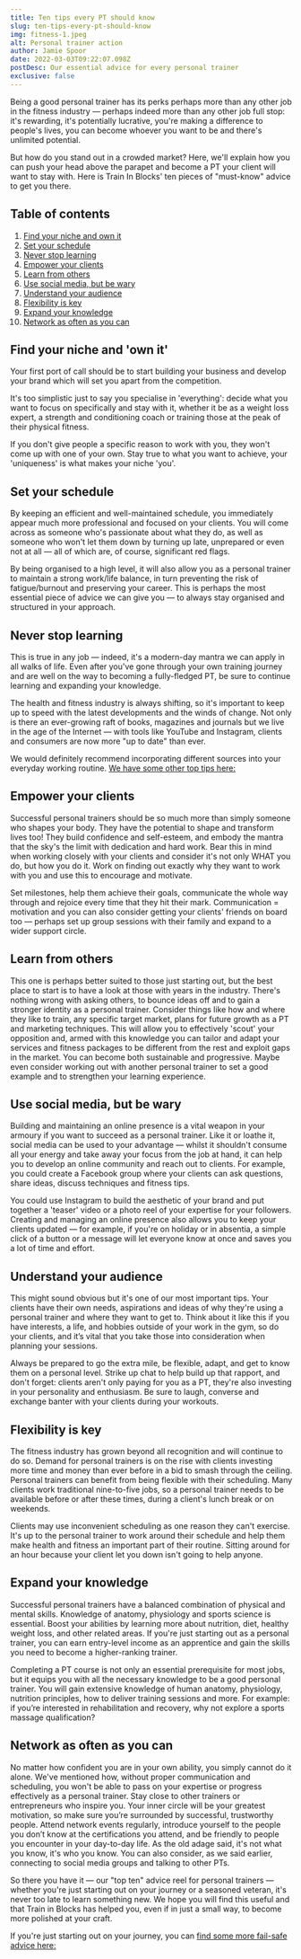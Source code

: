 ```yaml
---
title: Ten tips every PT should know
slug: ten-tips-every-pt-should-know
img: fitness-1.jpeg
alt: Personal trainer action
author: Jamie Spoor
date: 2022-03-03T09:22:07.098Z
postDesc: Our essential advice for every personal trainer
exclusive: false
---
```

Being a good personal trainer has its perks perhaps more than any other job in the fitness industry  — perhaps indeed more than any other job full stop: it's rewarding, it's potentially lucrative, you're making a difference to people's lives, you can become whoever you want to be and there's unlimited potential.

But how do you stand out in a crowded market? Here, we'll explain how you can push your head above the parapet and become a PT your client will want to stay with. Here is Train In Blocks' ten pieces of "must-know" advice to get you there.

## Table of contents

1. [Find your niche and own it](#find-your-niche-and-own-it)
2. [Set your schedule](#set-your-schedule)
3. [Never stop learning](#never-stop-learning)
4. [Empower your clients](#empower-your-clients)
5. [Learn from others](#learn-from-others)
6. [Use social media, but be wary](#use-social-media-but-be-wary)
7. [Understand your audience](#understand-your-audience)
8. [Flexibility is key](#flexibility-is-key)
9. [Expand your knowledge](#expand-your-knowledge)
10. [Network as often as you can](#network-as-often-as-you-can)

## Find your niche and 'own it'

Your first port of call should be to start building your business and develop your brand which will set you apart from the competition.

It's too simplistic just to say you specialise in 'everything': decide what you want to focus on specifically and stay with it, whether it be as a weight loss expert, a strength and conditioning coach or training those at the peak of their physical fitness. 

If you don't give people a specific reason to work with you, they won't come up with one of your own. Stay true to what you want to achieve, your 'uniqueness' is what makes your niche 'you'.

## Set your schedule

By keeping an efficient and well-maintained schedule, you immediately appear much more professional and focused on your clients. You will come across as someone who's passionate about what they do, as well as someone who won't let them down by turning up late, unprepared or even not at all — all of which are, of course, significant red flags.

By being organised to a high level, it will also allow you as a personal trainer to maintain a strong work/life balance, in turn preventing the risk of fatigue/burnout and preserving your career. This is perhaps the most essential piece of advice we can give you — to always stay organised and structured in your approach.

## Never stop learning

This is true in any job — indeed, it's a modern-day mantra we can apply in all walks of life. Even after you've gone through your own training journey and are well on the way to becoming a fully-fledged PT, be sure to continue learning and expanding your knowledge. 

The health and fitness industry is always shifting, so it's important to keep up to speed with the latest developments and the winds of change. Not only is there an ever-growing raft of books, magazines and journals but we live in the age of the Internet — with tools like YouTube and Instagram, clients and consumers are now more "up to date" than ever. 

We would definitely recommend incorporating different sources into your everyday working routine. [We have some other top tips here:](https://traininblocks.com/blog/so-you-want-to-become-a-better-pt/)

## Empower your clients

Successful personal trainers should be so much more than simply someone who shapes your body. They have the potential to shape and transform lives too! They build confidence and self-esteem, and embody the mantra that the sky's the limit with dedication and hard work. Bear this in mind when working closely with your clients and consider it's not only WHAT you do, but how you do it. Work on finding out exactly why they want to work with you and use this to encourage and motivate.

Set milestones, help them achieve their goals, communicate the whole way through and rejoice every time that they hit their mark. Communication = motivation and you can also consider getting your clients' friends on board too — perhaps set up group sessions with their family and expand to a wider support circle.

<markdown-image src="running-group.jpeg" alt="Running group"></markdown-image>

## Learn from others

This one is perhaps better suited to those just starting out, but the best place to start is to have a look at those with years in the industry. There's nothing wrong with asking others, to bounce ideas off and to gain a stronger identity as a personal trainer. Consider things like how and where they like to train, any specific target market, plans for future growth as a PT and marketing techniques. 
This will allow you to effectively 'scout' your opposition and, armed with this knowledge you can tailor and adapt your services and fitness packages to be different from the rest and exploit gaps in the market. You can become both sustainable and progressive. Maybe even consider working out with another personal trainer to set a good example and to strengthen your learning experience.

## Use social media, but be wary

Building and maintaining an online presence is a vital weapon in your armoury if you want to succeed as a personal trainer. Like it or loathe it, social media can be used to your advantage — whilst it shouldn't consume all your energy and take away your focus from the job at hand, it can help you to develop an online community and reach out to clients. For example, you could create a Facebook group where your clients can ask questions, share ideas, discuss techniques and fitness tips. 

You could use Instagram to build the aesthetic of your brand and put together a 'teaser' video or a photo reel of your expertise for your followers. 
Creating and managing an online presence also allows you to keep your clients updated — for example, if you're on holiday or in absentia, a simple click of a button or a message will let everyone know at once and saves you a lot of time and effort.

## Understand your audience

This might sound obvious but it's one of our most important tips. Your clients have their own needs, aspirations and ideas of why they're using a personal trainer and where they want to get to. Think about it like this if you have interests, a life, and hobbies outside of your work in the gym, so do your clients, and it’s vital that you take those into consideration when planning your sessions.

Always be prepared to go the extra mile, be flexible, adapt, and get to know them on a personal level. Strike up chat to help build up that rapport, and don't forget: clients aren't only paying for you as a PT, they're also investing in your personality and enthusiasm. Be sure to laugh, converse and exchange banter with your clients during your workouts.

## Flexibility is key

The fitness industry has grown beyond all recognition and will continue to do so. Demand for personal trainers is on the rise with clients investing more time and money than ever before in a bid to smash through the ceiling.
Personal trainers can benefit from being flexible with their scheduling. Many clients work traditional nine-to-five jobs, so a personal trainer needs to be available before or after these times, during a client's lunch break or on weekends.

Clients may use inconvenient scheduling as one reason they can't exercise. It's up to the personal trainer to work around their schedule and help them make health and fitness an important part of their routine. Sitting around for an hour because your client let you down isn't going to help anyone.

<markdown-image src="stretch.jpeg" alt="Man stretching on a running track"></markdown-image>

## Expand your knowledge

Successful personal trainers have a balanced combination of physical and mental skills. Knowledge of anatomy, physiology and sports science is essential. Boost your abilities by learning more about nutrition, diet, healthy weight loss, and other related areas. If you're just starting out as a personal trainer, you can earn entry-level income as an apprentice and gain the skills you need to become a higher-ranking trainer.

Completing a PT course is not only an essential prerequisite for most jobs, but it equips you with all the necessary knowledge to be a good personal trainer. You will gain extensive knowledge of human anatomy, physiology, nutrition principles, how to deliver training sessions and more. For example: if you’re interested in rehabilitation and recovery, why not explore a sports massage qualification?

## Network as often as you can

No matter how confident you are in your own ability, you simply cannot do it alone. We've mentioned how, without proper communication and scheduling, you won't be able to pass on your expertise or progress effectively as a personal trainer. Stay close to other trainers or entrepreneurs who inspire you. Your inner circle will be your greatest motivation, so make sure you’re surrounded by successful, trustworthy people. Attend network events regularly, introduce yourself to the people you don’t know at the certifications you attend, and be friendly to people you encounter in your day-to-day life. As the old adage said, it's not what you know, it's who you know. You can also consider, as we said earlier, connecting to social media groups and talking to other PTs.

So there you have it — our "top ten" advice reel for personal trainers — whether you're just starting out on your journey or a seasoned veteran, it's never too late to learn something new. We hope you will find this useful and that Train in Blocks has helped you, even if in just a small way, to become more polished at your craft.

If you're just starting out on your journey, you can [find some more fail-safe advice here: ](https://origympersonaltrainercourses.co.uk/blog/personal-trainer-tips-for-beginners)
